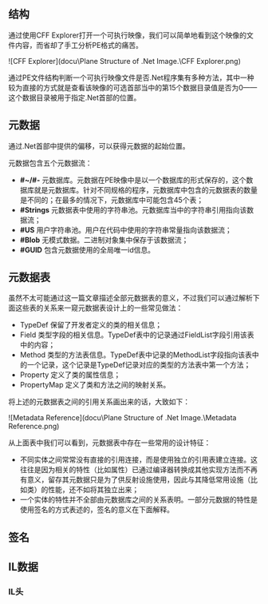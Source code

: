 ## 结构
通过使用CFF Explorer打开一个可执行映像，我们可以简单地看到这个映像的文件内容，而省却了手工分析PE格式的痛苦。

![CFF Explorer](docu\Plane Structure of .Net Image.\CFF Explorer.png)

通过PE文件结构判断一个可执行映像文件是否.Net程序集有多种方法，其中一种较为直接的方式就是查看该映像的可选首部当中的第15个数据目录值是否为0——这个数据目录被用于指定.Net首部的位置。

## 元数据
通过.Net首部中提供的偏移，可以获得元数据的起始位置。

元数据包含五个元数据流：
- **#~/#-** 元数据库。元数据在PE映像中是以一个数据库的形式保存的，这个数据库就是元数据库。针对不同规格的程序，元数据库中包含的元数据表的数量是不同的；在最多的情况下，元数据库中可能包含45个表；
- **#Strings**  元数据表中使用的字符串池。元数据库当中的字符串引用指向该数据流；
- **#US**       用户字符串池。用户在代码中使用的字符串常量指向该数据流；
- **#Blob**     无模式数据。二进制对象集中保存于该数据流；
- **#GUID**     包含元数据使用的全局唯一id信息。

## 元数据表
虽然不太可能通过这一篇文章描述全部元数据表的意义，不过我们可以通过解析下面这些表的关系来一窥元数据表设计上的一些常见做法：
  - TypeDef 保留了开发者定义的类的相关信息；
  - Field   类型字段的相关信息。TypeDef表中的记录通过FieldList字段引用该表中的内容；
  - Method  类型的方法表信息。TypeDef表中记录的MethodList字段指向该表中的一个记录，这个记录是TypeDef记录对应的类型的方法表中第一个方法；
  - Property 定义了类的属性信息；
  - PropertyMap 定义了类和方法之间的映射关系。

将上述的元数据表之间的引用关系画出来的话，大致如下：

![Metadata Reference](docu\Plane Structure of .Net Image.\Metadata Reference.png)

从上面表中我们可以看到，元数据表中存在一些常用的设计特征：
- 不同实体之间常常没有直接的引用连接，而是使用独立的引用表建立连接。这往往是因为相关的特性（比如属性）已通过编译器转换成其他实现方法而不再有意义，留存其元数据只是为了供反射设施使用，因此与其降低常用设施（比如类）的性能，还不如将其独立出来；
- 一个实体的特性并不全部由元数据库之间的关系表明。一部分元数据的特性是使用签名的方式表述的，签名的意义在下面解释。

## 签名

## IL数据
### IL头
